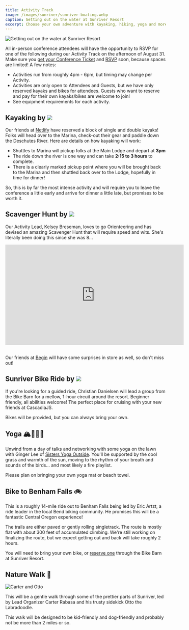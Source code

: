 ```yaml
---
title: Activity Track
image: /images/sunriver/sunriver-boating.webp
caption: Getting out on the water at Sunriver Resort
excerpt: Choose your own adventure with kayaking, hiking, yoga and more!
---
```

![Getting out on the water at Sunriver Resort](/images/sunriver/sunriver-boating.webp)

All in-person conference attendees will have the opportunity to RSVP for one of the following during our Activity Track on the afternoon of August 31. Make sure you [get your Conference Ticket](/tickets) and [RSVP](/home/dashboard) soon, because spaces are limited! A few notes:

- Activities run from roughly 4pm - 6pm, but timing may change per Activity.
- Activities are only open to Attendees and Guests, but we have only reserved kayaks and bikes for attendees. Guests who want to reserve and pay for their own kayaks/bikes are welcome to join!
- See equipment requirements for each activity.

<h2>Kayaking by <img src="/images/sponsors/netlify.svg"/></h2>

Our friends at [Netlify](/sponsors/netlify) have reserved a block of single and double kayaks! Folks will head over to the Marina, check-out their gear and paddle down the Deschutes River. Here are details on how kayaking will work:

- Shuttles to Marina will pickup folks at the Main Lodge and depart at **3pm**
- The ride down the river is one way and can take **2:15 to 3 hours** to complete. 
- There is a clearly marked pickup point where you will be brought back to the Marina and then shuttled back over to the Lodge, hopefully in time for dinner!

So, this is by far the most intense activity and will require you to leave the conference a little early and arrive for dinner a little late, but promises to be worth it.

<h2>Scavenger Hunt by <img src="/images/sponsors/begin.svg"/></h2>

Our Activity Lead, Kelsey Breseman, loves to go Orienteering and has devised an amazing Scavenger Hunt that will require speed and wits. She's literally been doing this since she was 8...

 <div class="video-container"><iframe width="560" height="315" src="https://www.youtube.com/embed/xgvIphYgT_E" title="YouTube video player" frameborder="0" allow="accelerometer; autoplay; clipboard-write; encrypted-media; gyroscope; picture-in-picture" allowfullscreen></iframe></div>
<br/>

Our friends at [Begin](/sponsors/begin) will have some surprises in store as well, so don't miss out!

<h2>Sunriver Bike Ride by <img src="/images/sponsors/web3-storage.png"/></h2>

If you're looking for a guided ride, Christian Danielsen will lead a group from the Bike Barn for a mellow, 1-hour circuit around the resort. Beginner friendly, all abilities welcome! The perfect place for cruising with your new friends at CascadiaJS. 

Bikes will be provided, but you can always bring your own.

## Yoga 🏔🧘‍♀️✨

Unwind from a day of talks and networking with some yoga on the lawn with Ginger Lee of [Sisters Yoga Outside](http://www.shakatownyoga.com/). You'll be supported by the cool grass and warmth of the sun, moving to the rhythm of your breath and sounds of the birds... and most likely a fire playlist.

Please plan on bringing your own yoga mat or beach towel.

## Bike to Benham Falls 🚲

This is a roughly 14-mile ride out to Benham Falls being led by Eric Artzt, a ride leader in the local Bend biking community. He promises this will be a fantastic Central Oregon experience!

The trails are either paved or gently rolling singletrack. The route is mostly flat with about 300 feet of accumulated climbing. We're still working on finalizing the route, but we expect getting out and back will take roughly 2 hours.

You will need to bring your own bike, or [reserve one](https://www.sunriverresort.com/activities/bike-rentals-family-paved-trails-perfect-for-learning-how-to-ride-a-bike) through the Bike Barn at Sunriver Resort.

## Nature Walk 🌲

![Carter and Otto](/images/organizers/carter-otto.jpg)

This will be a gentle walk through some of the prettier parts of Sunriver, led by Lead Organizer Carter Rabasa and his trusty sidekick Otto the Labradoodle. 

This walk will be designed to be kid-friendly and dog-friendly and probably not be more than 2 miles or so.


